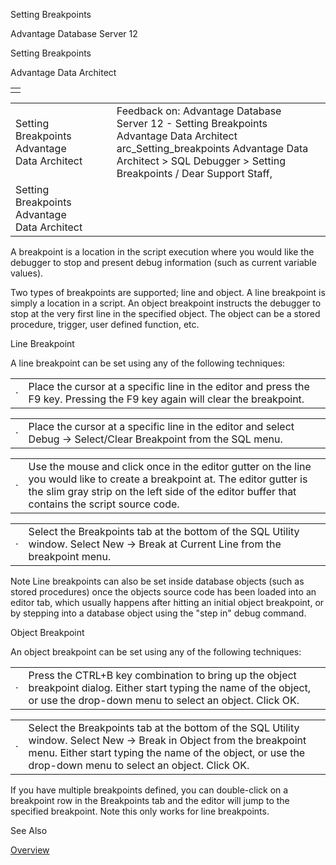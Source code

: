 Setting Breakpoints




Advantage Database Server 12  

Setting Breakpoints

Advantage Data Architect

|  |
| --- |
|  |

|  |  |  |  |  |
| --- | --- | --- | --- | --- |
| Setting Breakpoints  Advantage Data Architect |  |  | Feedback on: Advantage Database Server 12 - Setting Breakpoints Advantage Data Architect arc\_Setting\_breakpoints Advantage Data Architect > SQL Debugger > Setting Breakpoints / Dear Support Staff, |  |
| Setting Breakpoints  Advantage Data Architect |  |  |  |  |

A breakpoint is a location in the script execution where you would like the debugger to stop and present debug information (such as current variable values).

Two types of breakpoints are supported; line and object. A line breakpoint is simply a location in a script. An object breakpoint instructs the debugger to stop at the very first line in the specified object. The object can be a stored procedure, trigger, user defined function, etc.

Line Breakpoint

A line breakpoint can be set using any of the following techniques:

|  |  |
| --- | --- |
| · | Place the cursor at a specific line in the editor and press the F9 key. Pressing the F9 key again will clear the breakpoint. |

|  |  |
| --- | --- |
| · | Place the cursor at a specific line in the editor and select Debug -> Select/Clear Breakpoint from the SQL menu. |

|  |  |
| --- | --- |
| · | Use the mouse and click once in the editor gutter on the line you would like to create a breakpoint at. The editor gutter is the slim gray strip on the left side of the editor buffer that contains the script source code. |

|  |  |
| --- | --- |
| · | Select the Breakpoints tab at the bottom of the SQL Utility window. Select New -> Break at Current Line from the breakpoint menu. |

Note Line breakpoints can also be set inside database objects (such as stored procedures) once the objects source code has been loaded into an editor tab, which usually happens after hitting an initial object breakpoint, or by stepping into a database object using the "step in" debug command.

Object Breakpoint

An object breakpoint can be set using any of the following techniques:

|  |  |
| --- | --- |
| · | Press the CTRL+B key combination to bring up the object breakpoint dialog. Either start typing the name of the object, or use the drop-down menu to select an object. Click OK. |

|  |  |
| --- | --- |
| · | Select the Breakpoints tab at the bottom of the SQL Utility window. Select New -> Break in Object from the breakpoint menu. Either start typing the name of the object, or use the drop-down menu to select an object. Click OK. |

If you have multiple breakpoints defined, you can double-click on a breakpoint row in the Breakpoints tab and the editor will jump to the specified breakpoint. Note this only works for line breakpoints.

See Also

[Overview](arc_overview_debugger.htm)